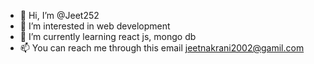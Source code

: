 - 👋 Hi, I’m @Jeet252
- 👀 I’m interested in web development
- 🌱 I’m currently learning react js, mongo db
- 📫 You can reach me through this email jeetnakrani2002@gamil.com

<!---
Jeet252/Jeet252 is a ✨ special ✨ repository because its `README.md` (this file) appears on your GitHub profile.
You can click the Preview link to take a look at your changes.
--->
